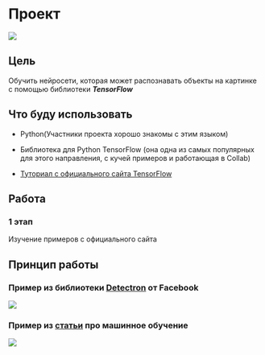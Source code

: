 # Проект
![](https://external-content.duckduckgo.com/iu/?u=https%3A%2F%2Fyabikupil.ru%2Ffiles%2Farticle%2F1588951284_2032_mini4.jpg&f=1&nofb=1)
## Цель
Обучить нейросети, которая может распознавать объекты на картинке с помощью библиотеки ***TensorFlow***

## Что буду использовать

- Python(Участники проекта хорошо знакомы с этим языком)

- Библиотека для Python TensorFlow (она одна из самых популярных для этого направления, с кучей примеров и работающая в Collab)

- [Туториал с официального сайта TensorFlow](https://www.tensorflow.org/tutorials?hl=ru)

## Работа
### 1 этап
Изучение примеров с официального сайта

## Принцип работы
### Пример из библиотеки [Detectron](https://github.com/facebookresearch/Detectron) от Facebook
![](https://i.vas3k.ru/7rz.jpg)
### Пример из [статьи](https://vas3k.ru/blog/machine_learning/) про машинное обучение
![](https://i.vas3k.ru/7sc.jpg)